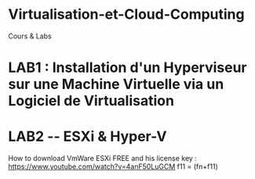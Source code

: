 # Virtualisation-et-Cloud-Computing
Cours &amp; Labs
# LAB1 : Installation d'un Hyperviseur sur une Machine Virtuelle via un Logiciel de Virtualisation

# LAB2 -- ESXi & Hyper-V
How to download VmWare ESXi FREE and his license key : https://www.youtube.com/watch?v=4anF50LuGCM
f11 = (fn+f11)
